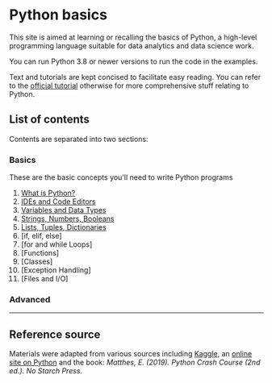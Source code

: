 # Python basics

This site is aimed at learning or recalling the basics of Python, a high-level programming language suitable for data analytics and data science work. 

You can run Python 3.8 or newer versions to run the code in the examples.

Text and tutorials are kept concised to facilitate easy reading. You can refer to the [official tutorial](https://docs.python.org/3/tutorial/index.html) otherwise for more comprehensive stuff relating to Python. 


## List of contents

Contents are separated into two sections:

### Basics

These are the basic concepts you'll need to write Python programs

1. [What is Python?](https://github.com/colinat/Python/blob/main/basics/what-is-python.md)
2. [IDEs and Code Editors](https://github.com/colinat/Python/blob/main/basics/ides-and-code-editors.md)
3. [Variables and Data Types](https://github.com/colinat/Python/blob/main/basics/variables-and-data-types.md)
4. [Strings, Numbers, Booleans](https://github.com/colinat/Python/blob/main/basics/strings-numbers-and-booleans.md)
4. [Lists, Tuples, Dictionaries](https://github.com/colinat/Python/blob/main/basics/lists-tuples-dictionaries.md)
5. [if, elif, else]
6. [for and while Loops]
7. [Functions]
8. [Classes]
9. [Exception Handling]
10. [Files and I/O]


### Advanced

---







## Reference source

Materials were adapted from various sources including [Kaggle](https://www.kaggle.com/), an [online site on Python](https://python-textbok.readthedocs.io/en/1.0/index.html) and the book: *Matthes, E. (2019). Python Crash Course (2nd ed.). No Starch Press.*
   
